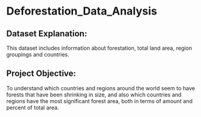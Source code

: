 # Deforestation_Data_Analysis

## Dataset Explanation:
This dataset includes information about forestation, total land area, region groupings and countries. 

## Project Objective:
To understand which countries and regions around the world seem to have forests that have been shrinking in size, and also which countries and regions have the most significant forest area, both in terms of amount and percent of total area. 
